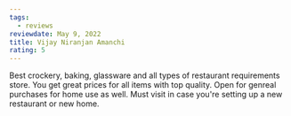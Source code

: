 ```yaml
---
tags:
  - reviews
reviewdate: May 9, 2022
title: Vijay Niranjan Amanchi
rating: 5
---
```

Best crockery, baking, glassware and all types of restaurant requirements store. You get great prices for all items with top quality. Open for genreal purchases for home use as well. Must visit in case you're setting up a new restaurant or new home.

